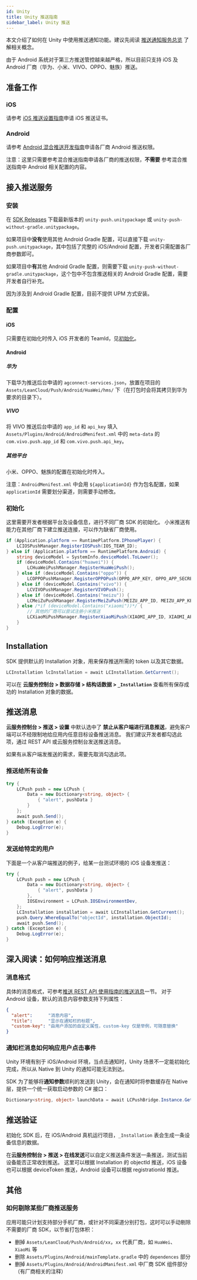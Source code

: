 ```yaml
---
id: Unity
title: Unity 推送指南
sidebar_label: Unity 推送
---
```



本文介绍了如何在 Unity 中使用推送通知功能。建议先阅读 [推送通知服务总览](/sdk/push/guide/overview/) 了解相关概念。

由于 Android 系统对于第三方推送管控越来越严格，所以目前只支持 iOS 及 Android 厂商（华为、小米、VIVO、OPPO、魅族）推送。

## 准备工作

### iOS

请参考 [iOS 推送设置指南](/sdk/push/guide/ios-cert/)申请 iOS 推送证书。

### Android

请参考 [Android 混合推送开发指南](/sdk/push/guide/android-mixpush/)申请各厂商 Android 推送权限。

注意：这里只需要参考混合推送指南申请各厂商的推送权限，**不需要** 参考混合推送指南中 Android 相关配置的内容。

## 接入推送服务

### 安装

在 [SDK Releases](https://github.com/leancloud/csharp-sdk/releases) 下载最新版本的 `unity-push.unitypackage` 或 `unity-push-without-gradle.unitypackage`。

如果项目中**没有**使用其他 Android Gradle 配置，可以直接下载 `unity-push.unitypackage`，其中包括了完整的 iOS/Android 配置，开发者只需配置各厂商参数即可。

如果项目中**有**其他 Android Gradle 配置，则需要下载 `unity-push-without-gradle.unitypackage`，这个包中不包含推送相关的 Android Gradle 配置，需要开发者自行补充。

因为涉及到 Android Gradle 配置，目前不提供 UPM 方式安装。

### 配置

#### iOS

只需要在初始化时传入 iOS 开发者的 TeamId，见[初始化](#初始化)。

#### Android

##### 华为

下载华为推送后台申请的 `agconnect-services.json`，放置在项目的 `Assets/LeanCloud/Push/Android/HuaWei/hms/` 下（在打包时会将其拷贝到华为要求的目录下）。

##### VIVO

将 VIVO 推送后台申请的 `app_id` 和 `api_key` 填入 `Assets/Plugins/Android/AndroidMenifest.xml` 中的 `meta-data` 的 `com.vivo.push.app_id` 和 `com.vivo.push.api_key`。

##### 其他平台

小米、OPPO、魅族的配置在初始化时传入。

注意：`AndroidMenifest.xml` 中会用 `${applicationId}` 作为包名配置，如果 `applicationId` 需要划分渠道，则需要手动修改。

### 初始化

这里需要开发者根据平台及设备信息，进行不同厂商 SDK 的初始化。
小米推送有能力在其他厂商下建立推送连接，可以作为缺省厂商使用。

```cs
if (Application.platform == RuntimePlatform.IPhonePlayer) {
    LCIOSPushManager.RegisterIOSPush(IOS_TEAM_ID);
} else if (Application.platform == RuntimePlatform.Android) {
    string deviceModel = SystemInfo.deviceModel.ToLower();
    if (deviceModel.Contains("huawei")) {
        LCHuaWeiPushManager.RegisterHuaWeiPush();
    } else if (deviceModel.Contains("oppo")) {
        LCOPPOPushManager.RegisterOPPOPush(OPPO_APP_KEY, OPPO_APP_SECRET);
    } else if (deviceModel.Contains("vivo")) {
        LCVIVOPushManager.RegisterVIVOPush();
    } else if (deviceModel.Contains("meizu")) {
        LCMeiZuPushManager.RegisterMeiZuPush(MEIZU_APP_ID, MEIZU_APP_KEY);
    } else /*if (deviceModel.Contains("xiaomi"))*/ {
        // 其他的厂商可以尝试注册小米推送
        LCXiaoMiPushManager.RegisterXiaoMiPush(XIAOMI_APP_ID, XIAOMI_APP_KEY);
    }
}
```

## Installation

SDK 提供默认的 Installation 对象，用来保存推送所需的 token 以及其它数据。

```cs
LCInstallation lcInstallation = await LCInstallation.GetCurrent();
```

可以在 **云服务控制台 > 数据存储 > 结构话数据 > `_Installation`** 查看所有保存成功的 Installation 对象的数据。

## 推送消息

**云服务控制台 > 推送 > 设置** 中默认选中了 **禁止从客户端进行消息推送**，避免客户端可以不经限制地给应用内任意目标设备推送消息。
我们建议开发者都勾选此项，通过 REST API 或云服务控制台发送推送消息。

如果有从客户端发推送的需求，需要先取消勾选此项。

### 推送给所有设备

```csharp
try {
    LCPush push = new LCPush {
        Data = new Dictionary<string, object> {
            { "alert", pushData }
        }
    };
    await push.Send();
} catch (Exception e) {
    Debug.LogError(e);
}
```

### 发送给特定的用户

下面是一个从客户端推送的例子，给某一台测试环境的 iOS 设备发推送：

```cs
try {
    LCPush push = new LCPush {
        Data = new Dictionary<string, object> {
            { "alert", pushData }
        },
        IOSEnvironment = LCPush.IOSEnvironmentDev,
    };
    LCInstallation installation = await LCInstallation.GetCurrent();
    push.Query.WhereEqualTo("objectId", installation.ObjectId);
    await push.Send();
} catch (Exception e) {
    Debug.LogError(e);
}
```

## 深入阅读：如何响应推送消息

### 消息格式

具体的消息格式，可参考[推送 REST API 使用指南的推送消息](/sdk/push/guide/rest#推送消息)一节。 对于 Android 设备，默认的消息内容参数支持下列属性：

```json
{
  "alert":      "消息内容",
  "title":      "显示在通知栏的标题",
  "custom-key": "由用户添加的自定义属性，custom-key 仅是举例，可随意替换"
}
```

### 通知栏消息如何响应用户点击事件

Unity 环境有别于 iOS/Android 环境，当点击通知时，Unity 场景不一定能初始化完成，所以从 Native 到 Unity 的通知可能无法到达。

SDK 为了能够将**通知参数**顺利的发送到 Unity，会在通知时将参数缓存在 Native 层，提供一个统一获取启动参数的 C# 接口：

```cs
Dictionary<string, object> launchData = await LCPushBridge.Instance.GetLaunchData();
```

## 推送验证

初始化 SDK 后，在 iOS/Android 真机运行项目，`_Installation` 表会生成一条设备信息的数据。

在**云服务控制台 > 推送 > 在线发送**可以自定义推送条件发送一条推送，测试当前设备能否正常收到推送。
这里可以根据 Installation 的 objectId 推送，iOS 设备也可以根据 deviceToken 推送，Android 设备可以根据 registrationId 推送。

## 其他

### 如何剔除某些厂商推送服务

应用可能只计划支持部分手机厂商，或针对不同渠道分别打包，这时可以手动剔除不需要的厂商 SDK，以节省打包体积：

- 删掉 `Assets/LeanCloud/Push/Android/xx`，`xx` 代表厂商，如 `HuaWei`、`XiaoMi` 等
- 删除 `Assets/Plugins/Android/mainTemplate.gradle` 中的 `dependences` 部分
- 删掉 `Assets/Plugins/Android/AndroidManifest.xml` 中厂商 SDK 组件部分（有厂商相关的注释）

